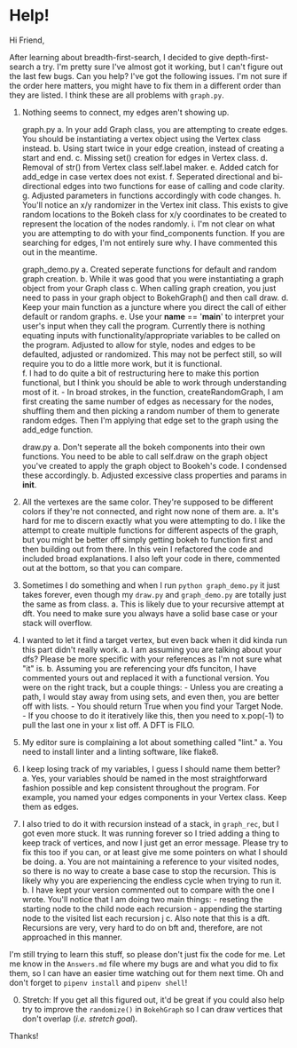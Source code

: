 # Help!

Hi Friend,

After learning about breadth-first-search, I decided to give depth-first-search
a try.  I'm pretty sure I've almost got it working, but I can't figure out the
last few bugs.  Can you help?  I've got the following issues.  I'm not sure if
the order here matters, you might have to fix them in a different order than
they are listed. I think these are all problems with `graph.py`.

1. Nothing seems to connect, my edges aren't showing up.
    
    graph.py
    a. In your add Graph class, you are attempting to create edges. You should be instantiating a vertex object using the Vertex class instead.
    b. Using start twice in your edge creation, instead of creating a start and end. 
    c. Missing set() creation for edges in Vertex class. 
    d. Removal of str() from Vertex class self.label maker. 
    e. Added catch for add_edge in case vertex does not exist. 
    f. Seperated directional and bi-directional edges into two functions for ease of calling and code clarity.  
    g. Adjusted parameters in functions accordingly with code changes. 
    h. You'll notice an x/y randomizer in the Vertex init class. This exists to give random locations to the Bokeh class for x/y coordinates to be created to represent the location of the nodes randomly. 
    i. I'm not clear on what you are attempting to do with your find_components function. If you are searching for edges, I'm not entirely sure why. I have commented this out in the meantime. 
    
    graph_demo.py
    a. Created seperate functions for default and random graph creation. 
    b. While it was good that you were instantiating a graph object from your Graph class
    c. When calling graph creation, you just need to pass in your graph object to BokehGraph() and then call draw. 
    d. Keep your main function as a juncture where you direct the call of either default or random graphs.
    e. Use your __name__ == '__main__' to interpret your user's input when they call the program. Currently there is nothing equating inputs with functionality/appropriate variables to be called on the program. Adjusted to allow for style, nodes and edges to be defaulted, adjusted or randomized. This may not be perfect still, so will require you to do a little more work, but it is functional.  
    f. I had to do quite a bit of restructuring here to make this portion functional, but I think you should be able to work through understanding most of it.
        - In broad strokes, in the function, createRandomGraph, I am first creating the same number of edges as necessary for the nodes, shuffling them and then picking a random number of them to generate random edges. Then I'm applying that edge set to the graph using the add_edge function.

    draw.py
    a. Don't seperate all the bokeh components into their own functions. You need to be able to call self.draw on the graph object you've created to apply the graph object to Bookeh's code. I condensed these accordingly. 
    b. Adjusted excessive class properties and params in __init__. 
    
2. All the vertexes are the same color.  They're supposed to be different colors
if they're not connected, and right now none of them are.
    a. It's hard for me to discern exactly what you were attempting to do. I like the attempt to create multiple functions for different aspects of the graph, but you might be better off simply getting bokeh to function first and then building out from there. In this vein I refactored the code and included broad explanations. I also left your code in there, commented out at the bottom, so that you can compare.

3. Sometimes I do something and when I run `python graph_demo.py` it just takes
forever, even though my `draw.py` and `graph_demo.py` are totally just the same
as from class.
    a. This is likely due to your recursive attempt at dft. You need to make sure you always have a solid base case or your stack will overflow. 

4. I wanted to let it find a target vertex, but even back when it did kinda run
this part didn't really work.
    a. I am assuming you are talking about your dfs? Please be more specific with your references as I'm not sure what "it" is. 
    b. Assuming you are referencing your dfs funciton, I have commented yours out and replaced it with a functional version. You were on the right track, but a couple things:
        - Unless you are creating a path, I would stay away from using sets, and even then, you are better off with lists. 
        - You should return True when you find your Target Node. 
        - If you choose to do it iteratively like this, then you need to x.pop(-1) to pull the last one in your x list off. A DFT is FILO. 

5. My editor sure is complaining a lot about something called "lint."
    a. You need to install linter and a linting software, like flake8. 

6. I keep losing track of my variables, I guess I should name them better?
    a. Yes, your variables should be named in the most straightforward fashion possible and kep consistent throughout the program. For example, you named your edges components in your Vertex class. Keep them as edges. 

7. I also tried to do it with recursion instead of a stack, in `graph_rec`, but I
got even more stuck. It was running forever so I tried adding a thing to keep
track of vertices, and now I just get an error message. Please try to fix this
too if you can, or at least give me some pointers on what I should be doing.
    a. You are not maintaining a reference to your visited nodes, so there is no way to create a base case to stop the recursion. This is likely why you are experiencing the endless cycle when trying to run it. 
    b. I have kept your version commented out to compare with the one I wrote. You'll notice that I am doing two main things: 
        - reseting the starting node to the child node each recursion
        - appending the starting node to the visited list each recursion j
    c. Also note that this is a dft. Recursions are very, very hard to do on bft and, therefore, are not approached in this manner. 




I'm still trying to learn this stuff, so please don't just fix the code for me.
Let me know in the `Answers.md` file where my bugs are and what you did to fix
them, so I can have an easier time watching out for them next time. Oh and don't
forget to `pipenv install` and `pipenv shell`!

00. Stretch: 
If you get all this figured out, it'd be great if you could also help try to
improve the `randomize()` in `BokehGraph` so I can draw vertices that don't
overlap (*i.e. stretch goal*).

Thanks!

